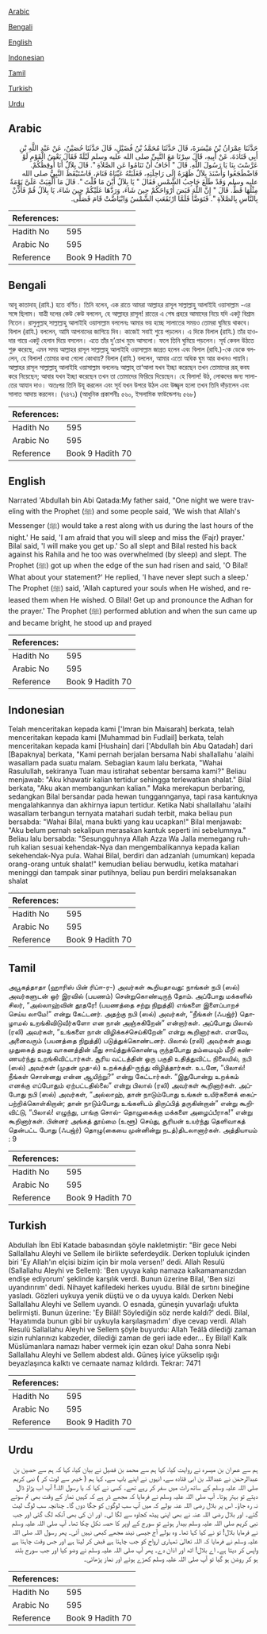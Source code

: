 [Arabic](#arabic)

[Bengali](#bengali)

[English](#english)

[Indonesian](#indonesian)

[Tamil](#tamil)

[Turkish](#turkish)

[Urdu](#urdu)

## Arabic


<div dir="rtl" lang="ar" style={{fontSize:'larger',backgroundColor:'#f8f9fa',padding:20}}>
حَدَّثَنَا عِمْرَانُ بْنُ مَيْسَرَةَ، قَالَ حَدَّثَنَا مُحَمَّدُ بْنُ فُضَيْلٍ، قَالَ حَدَّثَنَا حُصَيْنٌ، عَنْ عَبْدِ اللَّهِ بْنِ أَبِي قَتَادَةَ، عَنْ أَبِيهِ، قَالَ سِرْنَا مَعَ النَّبِيِّ صلى الله عليه وسلم لَيْلَةً فَقَالَ بَعْضُ الْقَوْمِ لَوْ عَرَّسْتَ بِنَا يَا رَسُولَ اللَّهِ‏.‏ قَالَ ‏"‏ أَخَافُ أَنْ تَنَامُوا عَنِ الصَّلاَةِ ‏"‏‏.‏ قَالَ بِلاَلٌ أَنَا أُوقِظُكُمْ‏.‏ فَاضْطَجَعُوا وَأَسْنَدَ بِلاَلٌ ظَهْرَهُ إِلَى رَاحِلَتِهِ، فَغَلَبَتْهُ عَيْنَاهُ فَنَامَ، فَاسْتَيْقَظَ النَّبِيُّ صلى الله عليه وسلم وَقَدْ طَلَعَ حَاجِبُ الشَّمْسِ فَقَالَ ‏"‏ يَا بِلاَلُ أَيْنَ مَا قُلْتَ ‏"‏‏.‏ قَالَ مَا أُلْقِيَتْ عَلَىَّ نَوْمَةٌ مِثْلُهَا قَطُّ‏.‏ قَالَ ‏"‏ إِنَّ اللَّهَ قَبَضَ أَرْوَاحَكُمْ حِينَ شَاءَ، وَرَدَّهَا عَلَيْكُمْ حِينَ شَاءَ، يَا بِلاَلُ قُمْ فَأَذِّنْ بِالنَّاسِ بِالصَّلاَةِ ‏"‏‏.‏ فَتَوَضَّأَ فَلَمَّا ارْتَفَعَتِ الشَّمْسُ وَابْيَاضَّتْ قَامَ فَصَلَّى‏.‏
</div>
<div style={{backgroundColor:'#f8f9fa',padding:20, marginBottom: 10}}><table> <thead> <tr> <th>References:</th> <th></th> </tr> </thead> <tbody><tr><td>Hadith No</td><td>595</td></tr><tr><td>Arabic No</td><td>595</td></tr><tr><td>Reference</td><td>Book 9 Hadith 70</td></tr></tbody></table></div>

## Bengali


<div dir="ltr" lang="bn" style={{fontSize:'larger',backgroundColor:'#f8f9fa',padding:20}}>
আবূ কাতাদাহ্ (রাযি.) হতে বর্ণিত। তিনি বলেন, এক রাতে আমরা আল্লাহর রাসূল সাল্লাল্লাহু আলাইহি ওয়াসাল্লাম -এর সঙ্গে ছিলাম। যাত্রী দলের কেউ কেউ বললেন, হে আল্লাহর রাসূল! রাতের এ শেষ প্রহরে আমাদের নিয়ে যদি একটু বিশ্রাম নিতেন। রাসুলুল্লাহ্ সাল্লাল্লাহু আলাইহি ওয়াসাল্লাম বললেনঃ আমার ভয় হচ্ছে সালাতের সময়ও তোমরা ঘুমিয়ে থাকবে। বিলাল (রাযি.) বললেন, আমি আপনাদের জাগিয়ে দিব। কাজেই সবাই শুয়ে পড়লেন। এ দিকে বিলাল (রাযি.) তাঁর হাওদার গায়ে একটু হেলান দিয়ে বসলেন। এতে তাঁর দু’চোখ মুদে আসলো। ফলে তিনি ঘুমিয়ে পড়লেন। সূর্য কেবল উঠতে শুরু করেছে, এমন সময় আল্লাহর রাসূল সাল্লাল্লাহু আলাইহি ওয়াসাল্লাম জাগ্রত হলেন এবং বিলাল (রাযি.)-কে ডেকে বললেন, হে বিলাল! তোমার কথা গেলো কোথায়? বিলাল (রাযি.) বললেন, আমার এতো অধিক ঘুম আর কখনও পায়নি। আল্লাহর রাসূল সাল্লাল্লাহু আলাইহি ওয়াসাল্লাম বললেনঃ আল্লাহ্ তা‘আলা যখন ইচ্ছা করেছেন তখন তোমাদের রূহ্ কবয করে নিয়েছেন; আবার যখন ইচ্ছা করেছেন তখন তা তোমাদের ফিরিয়ে দিয়েছেন। হে বিলাল! উঠ, লোকদের জন্য সালাতের আযান দাও। অতঃপর তিনি উযূ করলেন এবং সূর্য যখন উপরে উঠল এবং উজ্জ্বল হলো তখন তিনি দাঁড়ালেন এবং সালাত আদায় করলেন। ­(৭৪৭১) (আধুনিক প্রকাশনীঃ ৫৬০, ইসলামিক ফাউন্ডেশনঃ ৫৬৮)
</div>
<div style={{backgroundColor:'#f8f9fa',padding:20, marginBottom: 10}}><table> <thead> <tr> <th>References:</th> <th></th> </tr> </thead> <tbody><tr><td>Hadith No</td><td>595</td></tr><tr><td>Arabic No</td><td>595</td></tr><tr><td>Reference</td><td>Book 9 Hadith 70</td></tr></tbody></table></div>

## English


<div dir="ltr" lang="en" style={{fontSize:'larger',backgroundColor:'#f8f9fa',padding:20}}>
Narrated 'Abdullah bin Abi Qatada:My father said, "One night we were traveling with the Prophet (ﷺ) and some people said, 'We wish that Allah's Messenger (ﷺ) would take a rest along with us during the last hours of the night.' He said, 'I am afraid that you will sleep and miss the (Fajr) prayer.' Bilal said, 'I will make you get up.' So all slept and Bilal rested his back against his Rahila and he too was overwhelmed (by sleep) and slept. The Prophet (ﷺ) got up when the edge of the sun had risen and said, 'O Bilal! What about your statement?' He replied, 'I have never slept such a sleep.' The Prophet (ﷺ) said, 'Allah captured your souls when He wished, and released them when He wished. O Bilal! Get up and pronounce the Adhan for the prayer.' The Prophet (ﷺ) performed ablution and when the sun came up and became bright, he stood up and prayed
</div>
<div style={{backgroundColor:'#f8f9fa',padding:20, marginBottom: 10}}><table> <thead> <tr> <th>References:</th> <th></th> </tr> </thead> <tbody><tr><td>Hadith No</td><td>595</td></tr><tr><td>Arabic No</td><td>595</td></tr><tr><td>Reference</td><td>Book 9 Hadith 70</td></tr></tbody></table></div>

## Indonesian


<div dir="ltr" lang="id" style={{fontSize:'larger',backgroundColor:'#f8f9fa',padding:20}}>
Telah menceritakan kepada kami ['Imran bin Maisarah] berkata, telah menceritakan kepada kami [Muhammad bin Fudlail] berkata, telah menceritakan kepada kami [Hushain] dari ['Abdullah bin Abu Qatadah] dari [Bapaknya] berkata, "Kami pernah berjalan bersama Nabi shallallahu 'alaihi wasallam pada suatu malam. Sebagian kaum lalu berkata, "Wahai Rasulullah, sekiranya Tuan mau istirahat sebentar bersama kami?" Beliau menjawab: "Aku khawatir kalian tertidur sehingga terlewatkan shalat." Bilal berkata, "Aku akan membangunkan kalian." Maka merekapun berbaring, sedangkan Bilal bersandar pada hewan tunggannganya, tapi rasa kantuknya mengalahkannya dan akhirnya iapun tertidur. Ketika Nabi shallallahu 'alaihi wasallam terbangun ternyata matahari sudah terbit, maka beliau pun bersabda: "Wahai Bilal, mana bukti yang kau ucapkan!" Bilal menjawab: "Aku belum pernah sekalipun merasakan kantuk seperti ini sebelumnya." Beliau lalu bersabda: "Sesungguhnya Allah Azza Wa Jalla memegang ruh-ruh kalian sesuai kehendak-Nya dan mengembalikannya kepada kalian sekehendak-Nya pula. Wahai Bilal, berdiri dan adzanlah (umumkan) kepada orang-orang untuk shalat!" kemudian beliau berwudlu, ketika matahari meninggi dan tampak sinar putihnya, beliau pun berdiri melaksanakan shalat
</div>
<div style={{backgroundColor:'#f8f9fa',padding:20, marginBottom: 10}}><table> <thead> <tr> <th>References:</th> <th></th> </tr> </thead> <tbody><tr><td>Hadith No</td><td>595</td></tr><tr><td>Arabic No</td><td>595</td></tr><tr><td>Reference</td><td>Book 9 Hadith 70</td></tr></tbody></table></div>

## Tamil


<div dir="ltr" lang="ta" style={{fontSize:'larger',backgroundColor:'#f8f9fa',padding:20}}>
அபூகத்தாதா (ஹாரிஸ் பின் ரிப்ஈ-ர-) அவர்கள் கூறியதாவது: நாங்கள் நபி (ஸல்) அவர்களுடன் ஓர் இரவில் (பயணம்) சென்றுகொண்டிருந் தோம். அப்போது மக்களில் சிலர், “அல்லாஹ்வின் தூதரே! (பயணத்தை சற்று நிறுத்தி) எங்களை இளைப்பாறச் செய்ய லாமே!” என்று கேட்டனர். அதற்கு நபி (ஸல்) அவர்கள், “நீங்கள் (ஃபஜ்ர்) தொழாமல் உறங்கிவிடுவீர்களோ என நான் அஞ்சுகிறேன்” என்றார்கள். அப்போது பிலால் (ரலி) அவர்கள், “உங்களை நான் விழிக்கச்செய்கிறேன்” என்று கூறினார்கள். எனவே, அனைவரும் (பயனத்தை நிறுத்தி) படுத்துக்கொண்டனர். பிலால் (ரலி) அவர்கள் தமது முதுகைத் தமது வாகனத்தின் மீது சாய்த்துக்கொண்டி ருந்தபோது தம்மையும் மீறி கண்ணயர்ந்து உறங்கிவிட்டார்கள். சூரிய வட்டத்தின் ஒரு பகுதி உதித்துவிட்ட நிலையில், நபி (ஸல்) அவர்கள் (முதன் முத-ல்) உறக்கத்தி-ருந்து விழித்தார்கள். உடனே, “பிலால்! நீங்கள் சொன்னது என்ன ஆயிற்று?” என்று கேட்டார்கள். “இதுபோன்று உறக்கம் எனக்கு எப்போதும் ஏற்பட்டதில்லை” என்று பிலால் (ரலி) அவர்கள் கூறினார்கள். அப்போது நபி (ஸல்) அவர்கள், “அல்லாஹ், தான் நாடும்போது உங்கள் உயிர்களைக் கைப்பற்றிக்கொள்கிறான்; தான் நாடும்போது உங்களிடம் திருப்பித் தருகின்றான்” என்று கூறிவிட்டு, “பிலால்! எழுந்து, பாங்கு சொல்- தொழுகைக்கு மக்களை அழைப்பீராக!” என்று கூறினார்கள். பின்னர் அங்கத் தூய்மை (உளூ) செய்து, சூரியன் உயர்ந்து தெளிவாகத் தென்பட்ட போது (ஃபஜ்ர்) தொழு(கையை முன்னின்று நடத்)திடலானார்கள். அத்தியாயம் : 9
</div>
<div style={{backgroundColor:'#f8f9fa',padding:20, marginBottom: 10}}><table> <thead> <tr> <th>References:</th> <th></th> </tr> </thead> <tbody><tr><td>Hadith No</td><td>595</td></tr><tr><td>Arabic No</td><td>595</td></tr><tr><td>Reference</td><td>Book 9 Hadith 70</td></tr></tbody></table></div>

## Turkish


<div dir="ltr" lang="tr" style={{fontSize:'larger',backgroundColor:'#f8f9fa',padding:20}}>
Abdullah İbn Ebî Katade babasından şöyle nakletmiştir: "Bir gece Nebi Sallallahu Aleyhi ve Sellem ile birlikte seferdeydik. Derken topluluk içinden biri 'Ey Allah'ın elçisi bizim için bir mola versen!' dedi. Allah Resulü (Sallallahu Aleyhi ve Sellem): 'Ben uyuya kalıp namaza kalkamamanızdan endişe ediyorum' şeklinde karşılık verdi. Bunun üzerine Bilal, 'Ben sizi uyandırırım' dedi. Nihayet kafiledeki herkes uyudu. Bilâl de sırtını bineğine yasladı. Gözleri uykuya yenik düştü ve o da uyuya kaldı. Derken Nebi Sallallahu Aleyhi ve Sellem uyandı. O esnada, güneşin yuvarlağı ufukta belirmişti. Bunun üzerine: 'Ey Bilâl! Söylediğin söz nerde kaldı?' dedi. Bilal, 'Hayatımda bunun gibi bir uykuyla karşılaşmadım' diye cevap verdi. Allah Resulü Sallallahu Aleyhi ve Sellem şöyle buyurdu: Allah Teâlâ dilediği zaman sizin ruhlarınızı kabzeder, dilediği zaman de geri iade eder... Ey Bilal! Kalk Müslümanlara namazı haber vermek için ezan oku! Daha sonra Nebi Sallallahu Aleyhi ve Sellem abdest aldı. Güneş iyice yükselip ışığı beyazlaşınca kalktı ve cemaate namaz kıldırdı. Tekrar: 7471
</div>
<div style={{backgroundColor:'#f8f9fa',padding:20, marginBottom: 10}}><table> <thead> <tr> <th>References:</th> <th></th> </tr> </thead> <tbody><tr><td>Hadith No</td><td>595</td></tr><tr><td>Arabic No</td><td>595</td></tr><tr><td>Reference</td><td>Book 9 Hadith 70</td></tr></tbody></table></div>

## Urdu


<div dir="rtl" lang="ur" style={{fontSize:'larger',backgroundColor:'#f8f9fa',padding:20}}>
ہم سے عمران بن میسرہ نے روایت کیا، کہا ہم سے محمد بن فضیل نے بیان کیا، کہا کہ ہم سے حصین بن عبدالرحمٰن نے عبداللہ بن ابی قتادہ سے، انہوں نے اپنے باپ سے، کہا ہم ( خیبر سے لوٹ کر ) نبی کریم صلی اللہ علیہ وسلم کے ساتھ رات میں سفر کر رہے تھے۔ کسی نے کہا کہ یا رسول اللہ! آپ اب پڑاؤ ڈال دیتے تو بہتر ہوتا۔ آپ صلی اللہ علیہ وسلم نے فرمایا کہ مجھے ڈر ہے کہ کہیں نماز کے وقت بھی تم سوتے نہ رہ جاؤ۔ اس پر بلال رضی اللہ عنہ بولے کہ میں آپ سب لوگوں کو جگا دوں گا۔ چنانچہ سب لوگ لیٹ گئے۔ اور بلال رضی اللہ عنہ نے بھی اپنی پیٹھ کجاوہ سے لگا لی۔ اور ان کی بھی آنکھ لگ گئی اور جب نبی کریم صلی اللہ علیہ وسلم بیدار ہوئے تو سورج کے اوپر کا حصہ نکل چکا تھا۔ آپ صلی اللہ علیہ وسلم نے فرمایا بلال! تو نے کیا کہا تھا۔ وہ بولے آج جیسی نیند مجھے کبھی نہیں آئی۔ پھر رسول اللہ صلی اللہ علیہ وسلم نے فرمایا کہ اللہ تعالیٰ تمہاری ارواح کو جب چاہتا ہے قبض کر لیتا ہے اور جس وقت چاہتا ہے واپس کر دیتا ہے۔ اے بلال! اٹھ اور اذان دے۔ پھر آپ صلی اللہ علیہ وسلم نے وضو کیا اور جب سورج بلند ہو کر روشن ہو گیا تو آپ صلی اللہ علیہ وسلم کھڑے ہوئے اور نماز پڑھائی۔
</div>
<div style={{backgroundColor:'#f8f9fa',padding:20, marginBottom: 10}}><table> <thead> <tr> <th>References:</th> <th></th> </tr> </thead> <tbody><tr><td>Hadith No</td><td>595</td></tr><tr><td>Arabic No</td><td>595</td></tr><tr><td>Reference</td><td>Book 9 Hadith 70</td></tr></tbody></table></div>